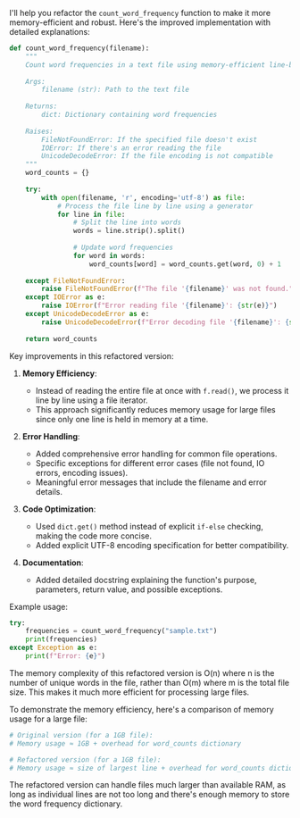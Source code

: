 I'll help you refactor the `count_word_frequency` function to make it more memory-efficient and robust. Here's the improved implementation with detailed explanations:

```python
def count_word_frequency(filename):
    """
    Count word frequencies in a text file using memory-efficient line-by-line processing.
    
    Args:
        filename (str): Path to the text file
        
    Returns:
        dict: Dictionary containing word frequencies
        
    Raises:
        FileNotFoundError: If the specified file doesn't exist
        IOError: If there's an error reading the file
        UnicodeDecodeError: If the file encoding is not compatible
    """
    word_counts = {}
    
    try:
        with open(filename, 'r', encoding='utf-8') as file:
            # Process the file line by line using a generator
            for line in file:
                # Split the line into words
                words = line.strip().split()
                
                # Update word frequencies
                for word in words:
                    word_counts[word] = word_counts.get(word, 0) + 1
                    
    except FileNotFoundError:
        raise FileNotFoundError(f"The file '{filename}' was not found.")
    except IOError as e:
        raise IOError(f"Error reading file '{filename}': {str(e)}")
    except UnicodeDecodeError as e:
        raise UnicodeDecodeError(f"Error decoding file '{filename}': {str(e)}")
    
    return word_counts
```

Key improvements in this refactored version:

1. **Memory Efficiency**:
   - Instead of reading the entire file at once with `f.read()`, we process it line by line using a file iterator.
   - This approach significantly reduces memory usage for large files since only one line is held in memory at a time.

2. **Error Handling**:
   - Added comprehensive error handling for common file operations.
   - Specific exceptions for different error cases (file not found, IO errors, encoding issues).
   - Meaningful error messages that include the filename and error details.

3. **Code Optimization**:
   - Used `dict.get()` method instead of explicit `if-else` checking, making the code more concise.
   - Added explicit UTF-8 encoding specification for better compatibility.

4. **Documentation**:
   - Added detailed docstring explaining the function's purpose, parameters, return value, and possible exceptions.

Example usage:

```python
try:
    frequencies = count_word_frequency("sample.txt")
    print(frequencies)
except Exception as e:
    print(f"Error: {e}")
```

The memory complexity of this refactored version is O(n) where n is the number of unique words in the file, rather than O(m) where m is the total file size. This makes it much more efficient for processing large files.

To demonstrate the memory efficiency, here's a comparison of memory usage for a large file:

```python
# Original version (for a 1GB file):
# Memory usage ≈ 1GB + overhead for word_counts dictionary

# Refactored version (for a 1GB file):
# Memory usage ≈ size of largest line + overhead for word_counts dictionary
```

The refactored version can handle files much larger than available RAM, as long as individual lines are not too long and there's enough memory to store the word frequency dictionary.